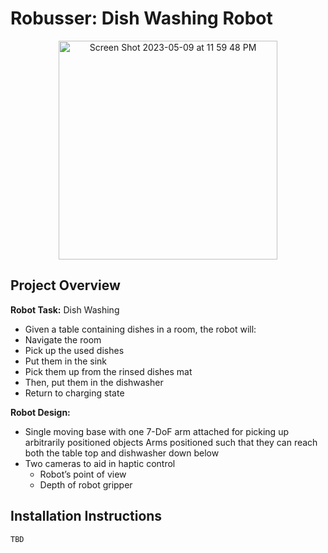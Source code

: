 # Robusser: Dish Washing Robot

<p align="center">
<img width="350" alt="Screen Shot 2023-05-09 at 11 59 48 PM" src="https://github.com/dihim/robusser/assets/57520931/0c55c60d-49ac-45b2-b00d-d5d5d0da7bcf">
</p>

## Project Overview 
**Robot Task:** Dish Washing
 - Given a table containing dishes in a room, the robot will:
 - Navigate the room
 - Pick up the used dishes
 - Put them in the sink
 - Pick them up from the rinsed dishes mat
 - Then, put them in the dishwasher
 - Return to charging state

**Robot Design:**
 - Single moving base with one 7-DoF arm attached for picking up arbitrarily positioned objects
Arms positioned such that they can reach both the table top and dishwasher down below
 - Two cameras to aid in haptic control
   - Robot’s point of view 
   - Depth of robot gripper

## Installation Instructions
```
TBD
```
